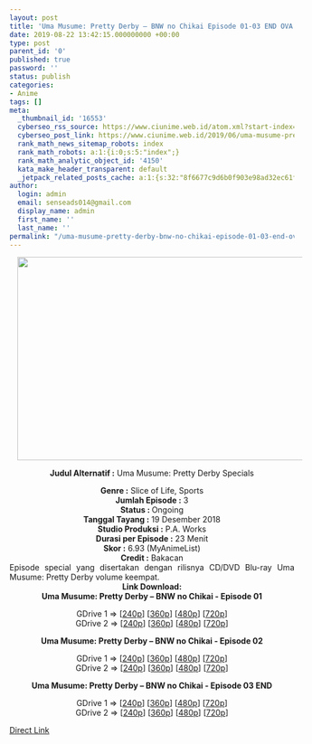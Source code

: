 ```yaml
---
layout: post
title: 'Uma Musume: Pretty Derby – BNW no Chikai Episode 01-03 END OVA Subtitle Indonesia'
date: 2019-08-22 13:42:15.000000000 +00:00
type: post
parent_id: '0'
published: true
password: ''
status: publish
categories:
- Anime
tags: []
meta:
  _thumbnail_id: '16553'
  cyberseo_rss_source: https://www.ciunime.web.id/atom.xml?start-index=3751&max-results=150
  cyberseo_post_link: https://www.ciunime.web.id/2019/06/uma-musume-pretty-derby-bnw-no-chikai.html
  rank_math_news_sitemap_robots: index
  rank_math_robots: a:1:{i:0;s:5:"index";}
  rank_math_analytic_object_id: '4150'
  kata_make_header_transparent: default
  _jetpack_related_posts_cache: a:1:{s:32:"8f6677c9d6b0f903e98ad32ec61f8deb";a:2:{s:7:"expires";i:1650881247;s:7:"payload";a:0:{}}}
author:
  login: admin
  email: senseads014@gmail.com
  display_name: admin
  first_name: ''
  last_name: ''
permalink: "/uma-musume-pretty-derby-bnw-no-chikai-episode-01-03-end-ova-subtitle-indonesia/"
---
```

<div style="text-align: center;">
<div style="text-align: left;">
<div class="separator" style="clear: both; text-align: center;"><a href="https://1.bp.blogspot.com/-uVDMHMB7QW0/XQaE4B0aFRI/AAAAAAAAae8/KwEtledEqcIJIvqkCClaOvmAvu-6VZgGACLcBGAs/s1600/Uma%2BMusume%2B-%2BPretty%2BDerby%2B%25E2%2580%2593%2BBNW%2Bno%2BChikai.jpg" imageanchor="1" style="margin-left: 1em; margin-right: 1em;"><img border="0" data-original-height="720" data-original-width="1280" height="360" src="{{ site.baseurl }}/assets/2019/08/Uma%2BMusume%2B-%2BPretty%2BDerby%2B%25E2%2580%2593%2BBNW%2Bno%2BChikai.jpg" width="640" /></a></div>
<p></div>
<p><b>Judul</b><b><b> Alternatif</b> :</b> Uma Musume: Pretty Derby Specials</div>
<div style="text-align: center;"><b><b>Genre :</b></b> Slice of Life, Sports</div>
<div style="text-align: center;"><b>Jumlah Episode :</b> 3<br /><b>Status : </b>Ongoing<br /><b>Tanggal Tayang :</b> 19 Desember 2018<br /><b>Studio Produksi :</b> P.A. Works<br /><b>Durasi per Episode :</b> 23 Menit</div>
<div style="text-align: center;"><b>Skor :</b> 6.93 (MyAnimeList)<br /><b>Credit :</b> Bakacan</div>
<div style="text-align: center;"></div>
<div style="text-align: justify;">Episode special yang disertakan dengan rilisnya CD/DVD Blu-ray Uma Musume: Pretty Derby volume keempat.</div>
<div style="text-align: justify;"></div>
<div style="text-align: justify;"></div>
<div style="text-align: center;"><b>Link Download:</b></div>
<div style="text-align: center;"><b>Uma Musume: Pretty Derby – BNW no Chikai - Episode 01</b></p>
<div style="text-align: center;">GDrive 1 =&gt; [<a href="https://drive.google.com/file/d/1WI4gIZABjxS9vIEJyi_8qpz9oPhl1xRB/view" target="_blank" rel="noopener">240p</a>] [<a href="https://drive.google.com/file/d/1mZgq2qlqp1Qu3E-YsgWDWLeN_LstYD4j/view" target="_blank" rel="noopener">360p</a>] [<a href="https://drive.google.com/file/d/1gQnPc0y61NbUVgZQb4ecrxDcFUHdMBgS/view" target="_blank" rel="noopener">480p</a>] [<a href="https://drive.google.com/file/d/1FP4FC6acyZrD-Rnq_vm-UbqPpZzwpb-1/view" target="_blank" rel="noopener">720p</a>]<br />GDrive 2 =&gt; [<a href="https://drive.google.com/file/d/1ieTd2a4dpjBbpxCKQcUb5DStJOo7hUtX/view" target="_blank" rel="noopener">240p</a>] [<a href="https://drive.google.com/file/d/1mjlz_rHJuHZGjGNBvekDDfKYONN4PrBV/view" target="_blank" rel="noopener">360p</a>] [<a href="https://drive.google.com/file/d/1SBlpnv-EjJ9SiLAElSe4F4Gei7RS1Is4/view" target="_blank" rel="noopener">480p</a>] [<a href="https://drive.google.com/file/d/1tBruDnoSi7PIS-t7jTunjjAcwglAu620/view" target="_blank" rel="noopener">720p</a>]</p>
<p><b>Uma Musume: Pretty Derby – BNW no Chikai - Episode 02</b></p>
<p>GDrive 1 =&gt; [<a href="https://drive.google.com/file/d/1QfC6bTbe2a284YdwDjHgjVXeyXHpsFrd/view" target="_blank" rel="noopener">240p</a>] [<a href="https://drive.google.com/file/d/1z8bMsJoCqhJuX8g249tgl-dr7U8y15df/view" target="_blank" rel="noopener">360p</a>] [<a href="https://drive.google.com/file/d/1Yxjc2l_qw4eFieeS9QFwk_ncyb4OPvet/view" target="_blank" rel="noopener">480p</a>] [<a href="https://drive.google.com/file/d/1Xav5po_sHalNjgoTxVjbOmd0uPQzQFkW/view" target="_blank" rel="noopener">720p</a>]<br />GDrive 2 =&gt; [<a href="https://drive.google.com/file/d/1Tb2olCmXH3qOCRPoUuqYUq7MV5SX0nV_/view" target="_blank" rel="noopener">240p</a>] [<a href="https://drive.google.com/file/d/1RNgAXPLzI0RZbqXdlHnDSSFvF_KqW3yJ/view" target="_blank" rel="noopener">360p</a>] [<a href="https://drive.google.com/file/d/1zl40bPfFzW9FqzvB6tgDLKvZ9SzhH46G/view" target="_blank" rel="noopener">480p</a>] [<a href="https://drive.google.com/file/d/1irQyvAEjQEvpZ9N4wpOKMXnQsKSRJUx6/view" target="_blank" rel="noopener">720p</a>]</p>
<p><b>Uma Musume: Pretty Derby – BNW no Chikai - Episode 03 END</b></p>
<p>GDrive 1 =&gt; [<a href="https://drive.google.com/file/d/1HN0LUt2k7zAJR4K4FYyK6dlqjSVVJ88R/view" target="_blank" rel="noopener">240p</a>] [<a href="https://drive.google.com/file/d/1Yh0mVZYyuBRElhEkcRlrY1kNXulINs7A/view" target="_blank" rel="noopener">360p</a>] [<a href="https://drive.google.com/file/d/1wHR-d2-LYkqPMt3aNFnDYPfseyiJICD4/view" target="_blank" rel="noopener">480p</a>] [<a href="https://drive.google.com/file/d/1vNTm5uM4PBpONPZJYqtBUuB87B_l0Lti/view" target="_blank" rel="noopener">720p</a>]<br />GDrive 2 =&gt; [<a href="https://drive.google.com/file/d/1gM1b4iOPEzHOTVsa6Z6Y8XJO4kAfOx9A/view" target="_blank" rel="noopener">240p</a>] [<a href="https://drive.google.com/file/d/1kM09VmwqWBPKZoJhMbOcxy7qzN5HsNxo/view" target="_blank" rel="noopener">360p</a>] [<a href="https://drive.google.com/file/d/1c_kmGXkiMvndULjmr-PkILokLJ4EJviK/view" target="_blank" rel="noopener">480p</a>] [<a href="https://drive.google.com/file/d/1lyRalw73pHsKwVOiBRFV7qXs-RX95sWf/view" target="_blank" rel="noopener">720p</a>]</div>
</div>
<link rel="stylesheet" href="https://cdnjs.cloudflare.com/ajax/libs/font-awesome/4.7.0/css/font-awesome.min.css" />
<div class="divbtn"> <a href="https://handymansurrender.com/fihup8buzv?key=94550f7ce39444073321dde3b8782f97" class="btn"><i class="fa fa-download"></i> Direct Link</a> </div>
